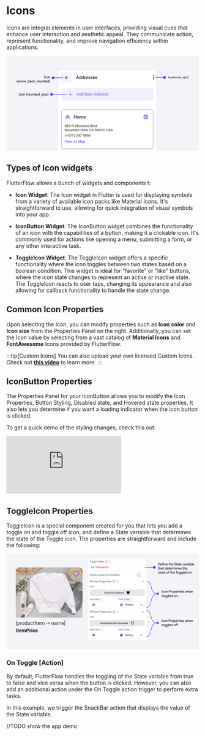 

# Icons

Icons are integral elements in user interfaces, providing visual cues that enhance user interaction and aesthetic appeal. They communicate action, represent functionality, and improve navigation efficiency within applications. 

![icon.png](imgs%2Ficon.png)

## Types of Icon widgets

FlutterFlow allows a bunch of widgets and components t: 

- **Icon Widget**: The Icon widget in Flutter is used for displaying symbols from a variety of 
  available icon packs like Material Icons. It's straightforward to use, allowing for quick integration of visual symbols into your app.

- **IconButton Widget**: The IconButton widget combines the functionality of an icon with the 
  capabilities of a button, making it a clickable icon. It's commonly used for actions like opening a menu, submitting a form, or any other interactive task.

- **ToggleIcon Widget**: The ToggleIcon widget offers a specific functionality where the icon 
  toggles between two states based on a boolean condition. This widget is ideal for "favorite" or "like" buttons, where the icon state changes to represent an active or inactive state. The ToggleIcon reacts to user taps, changing its appearance and also allowing for callback functionality to handle the state change.

## Common Icon Properties

Upon selecting the Icon, you can modify properties such as **Icon color** and **Icon size** from the Properties Panel on the right. Additionally, you can set the Icon value by selecting from a vast catalog of **Material Icons** and **FontAwesome** Icons provided by FlutterFlow.

:::tip[Custom Icons]
You can also upload your own licensed Custom Icons. Check out [**this video**](https://youtu.be/rlGkbnhP75g) to learn more.
:::

## IconButton Properties
The Properties Panel for your IconButton allows you to modify the Icon Properties, Button Styling, Disabled state, and Hovered state properties. It also lets you determine if you want a loading indicator when the icon button is clicked.

To get a quick demo of the styling changes, check this out:
<div style={{
    position: 'relative',
    paddingBottom: 'calc(56.67989417989418% + 41px)', // Keeps the aspect ratio and additional padding
    height: 0,
    width: '100%'
}}>
    <iframe 
        src="https://demo.arcade.software/tJZ2NaRO3UG3trpOVopQ?embed&show_copy_link=true"
        title=""
        style={{
            position: 'absolute',
            top: 0,
            left: 0,
            width: '100%',
            height: '100%',
            colorScheme: 'light'
        }}
        frameborder="0"
        loading="lazy"
        webkitAllowFullScreen
        mozAllowFullScreen
        allowFullScreen
        allow="clipboard-write">
    </iframe>
</div>


## ToggleIcon Properties


ToggleIcon is a special component created for you that lets you add a toggle on and toggle off icon, and define a State variable that determines the state of the Toggle icon. The properties are straightforward and include the following:

![toggle.png](imgs%2Ftoggle.png)

### On Toggle [Action]

By default, FlutterFlow handles the toggling of the State variable from true to false and vice versa when the button is clicked. However, you can also add an additional action under the On Toggle action trigger to perform extra tasks.

In this example, we trigger the SnackBar action that displays the value of the State variable.

//TODO show the app demo